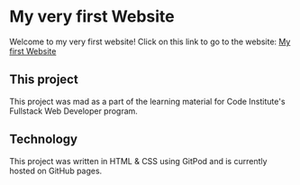 # My very first Website

Welcome to my very first website! Click on this link to go to the website: [My first Website](https://aamandaericson.github.io/my-full-template/)

## This project
This project was mad as a part of the learning material for Code Institute's Fullstack Web Developer program.

## Technology

This project was written in HTML & CSS using GitPod and is currently hosted on GitHub pages.

